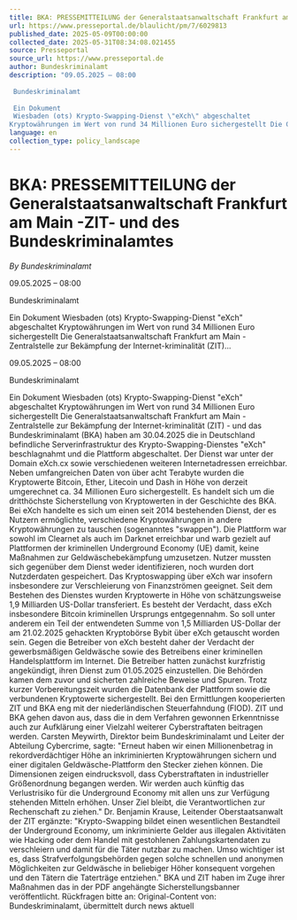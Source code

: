 ```yaml
---
title: BKA: PRESSEMITTEILUNG der Generalstaatsanwaltschaft Frankfurt am Main -ZIT- und des Bundeskriminalamtes
url: https://www.presseportal.de/blaulicht/pm/7/6029813
published_date: 2025-05-09T00:00:00
collected_date: 2025-05-31T08:34:08.021455
source: Presseportal
source_url: https://www.presseportal.de
author: Bundeskriminalamt
description: "09.05.2025 – 08:00 
 
 Bundeskriminalamt 
 
 Ein Dokument 
 Wiesbaden (ots) Krypto-Swapping-Dienst \"eXch\" abgeschaltet
Kryptowährungen im Wert von rund 34 Millionen Euro sichergestellt Die Generalstaatsanwaltschaft Frankfurt am Main - Zentralstelle zur Bekämpfung der Internet-kriminalität (ZIT)..."
language: en
collection_type: policy_landscape
---
```


# BKA: PRESSEMITTEILUNG der Generalstaatsanwaltschaft Frankfurt am Main -ZIT- und des Bundeskriminalamtes

*By Bundeskriminalamt*

09.05.2025 – 08:00 
 
 Bundeskriminalamt 
 
 Ein Dokument 
 Wiesbaden (ots) Krypto-Swapping-Dienst "eXch" abgeschaltet
Kryptowährungen im Wert von rund 34 Millionen Euro sichergestellt Die Generalstaatsanwaltschaft Frankfurt am Main - Zentralstelle zur Bekämpfung der Internet-kriminalität (ZIT)...

09.05.2025 – 08:00 
 
 Bundeskriminalamt 
 
 Ein Dokument 
 Wiesbaden (ots) Krypto-Swapping-Dienst "eXch" abgeschaltet
Kryptowährungen im Wert von rund 34 Millionen Euro sichergestellt Die Generalstaatsanwaltschaft Frankfurt am Main - Zentralstelle zur Bekämpfung der Internet-kriminalität (ZIT) - und das Bundeskriminalamt (BKA) haben am 30.04.2025 die in Deutschland befindliche Serverinfrastruktur des Krypto-Swapping-Dienstes "eXch" beschlagnahmt und die Plattform abgeschaltet. Der Dienst war unter der Domain eXch.cx sowie verschiedenen weiteren Internetadressen erreichbar. Neben umfangreichen Daten von über acht Terabyte wurden die Kryptowerte Bitcoin, Ether, Litecoin und Dash in Höhe von derzeit umgerechnet ca. 34 Millionen Euro sichergestellt. Es handelt sich um die dritthöchste Sicherstellung von Kryptowerten in der Geschichte des BKA. Bei eXch handelte es sich um einen seit 2014 bestehenden Dienst, der es Nutzern ermöglichte, verschiedene Kryptowährungen in andere Kryptowährungen zu tauschen (sogenanntes "swappen"). Die Plattform war sowohl im Clearnet als auch im Darknet erreichbar und warb gezielt auf Plattformen der kriminellen Underground Economy (UE) damit, keine Maßnahmen zur Geldwäschebekämpfung umzusetzen. Nutzer mussten sich gegenüber dem Dienst weder identifizieren, noch wurden dort Nutzderdaten gespeichert. Das Kryptoswapping über eXch war insofern insbesondere zur Verschleierung von Finanzströmen geeignet. Seit dem Bestehen des Dienstes wurden Kryptowerte in Höhe von schätzungsweise 1,9 Milliarden US-Dollar transferiert. Es besteht der Verdacht, dass eXch insbesondere Bitcoin kriminellen Ursprungs entgegennahm. So soll unter anderem ein Teil der entwendeten Summe von 1,5 Milliarden US-Dollar der am 21.02.2025 gehackten Kryptobörse Bybit über eXch getauscht worden sein. Gegen die Betreiber von eXch besteht daher der Verdacht der gewerbsmäßigen Geldwäsche sowie des Betreibens einer kriminellen Handelsplattform im Internet. Die Betreiber hatten zunächst kurzfristig angekündigt, ihren Dienst zum 01.05.2025 einzustellen. Die Behörden kamen dem zuvor und sicherten zahlreiche Beweise und Spuren. Trotz kurzer Vorbereitungszeit wurden die Datenbank der Plattform sowie die verbundenen Kryptowerte sichergestellt. Bei den Ermittlungen kooperierten ZIT und BKA eng mit der niederländischen Steuerfahndung (FIOD). ZIT und BKA gehen davon aus, dass die in dem Verfahren gewonnen Erkenntnisse auch zur Aufklärung einer Vielzahl weiterer Cyberstraftaten beitragen werden. Carsten Meywirth, Direktor beim Bundeskriminalamt und Leiter der Abteilung Cybercrime, sagte: "Erneut haben wir einen Millionenbetrag in rekordverdächtiger Höhe an inkriminierten Kryptowährungen sichern und einer digitalen Geldwäsche-Plattform den Stecker ziehen können. Die Dimensionen zeigen eindrucksvoll, dass Cyberstraftaten in industrieller Größenordnung begangen werden. Wir werden auch künftig das Verlustrisiko für die Underground Economy mit allen uns zur Verfügung stehenden Mitteln erhöhen. Unser Ziel bleibt, die Verantwortlichen zur Rechenschaft zu ziehen." Dr. Benjamin Krause, Leitender Oberstaatsanwalt der ZIT ergänzte: "Krypto-Swapping bildet einen wesentlichen Bestandteil der Underground Economy, um inkriminierte Gelder aus illegalen Aktivitäten wie Hacking oder dem Handel mit gestohlenen Zahlungskartendaten zu verschleiern und damit für die Täter nutzbar zu machen. Umso wichtiger ist es, dass Strafverfolgungsbehörden gegen solche schnellen und anonymen Möglichkeiten zur Geldwäsche in beliebiger Höher konsequent vorgehen und den Tätern die Taterträge entziehen." BKA und ZIT haben im Zuge ihrer Maßnahmen das in der PDF angehängte Sicherstellungsbanner veröffentlicht. Rückfragen bitte an: 
 Original-Content von: Bundeskriminalamt, übermittelt durch news aktuell